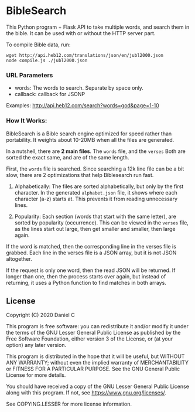 # BibleSearch
This Python program + Flask API to take multiple words, and search them in the bible.
It can be used with or without the HTTP server part.

To compile Bible data, run:
```
wget http://api.heb12.com/translations/json/en/jubl2000.json
node compile.js ./jubl2000.json
```

### URL Parameters
* words: The words to search. Separate by space only.
* callback: callback for JSONP

Examples:
http://api.heb12.com/search?words=god&page=1-10

### How It Works:

BibleSearch is a Bible search engine optimized for speed rather than portability.
It weights about 10-20MB when all the files are generated.

In a nutshell, there are **2 main files**. The `words` file, and the `verses`
Both are sorted the exact same, and are of the same length.



First, the `words` file is searched. Since searching a 12k line file can be a
bit slow, there are 2 optimizations that help Biblesearch run fast.

1. Alphabetically:
The files are sorted alphabetically, but only by the first character. In
the generated `alphabet.json` file, it shows where each character (a-z) starts at.
This prevents it from reading unnecessary lines.

2. Popularity:
Each section (words that start with the same letter), are sorted by
popularity (occurrence). This can be viewed in the `verses` file, as
the lines start out large, then get smaller and smaller, then large again.


If the word is matched, then the corresponding line in the verses file is
grabbed. Each line in the verses file is a JSON array, but it is not JSON altogether.

If the request is only one word, then the read JSON will be returned. If longer than one,
then the process starts over again, but instead of returning,
it uses a Python function to find matches in both arrays.

## License

Copyright (C) 2020 Daniel C

This program is free software: you can redistribute it and/or modify
it under the terms of the GNU Lesser General Public License as published by
the Free Software Foundation, either version 3 of the License, or
(at your option) any later version.

This program is distributed in the hope that it will be useful,
but WITHOUT ANY WARRANTY; without even the implied warranty of
MERCHANTABILITY or FITNESS FOR A PARTICULAR PURPOSE.  See the
GNU General Public License for more details.

You should have received a copy of the GNU Lesser General Public License
along with this program.  If not, see <https://www.gnu.org/licenses/>.

See COPYING.LESSER for more license information.
